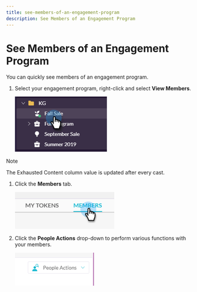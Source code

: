 ```yaml
---
title: see-members-of-an-engagement-program
description: See Members of an Engagement Program
---
```


# See Members of an Engagement Program

You can quickly see members of an engagement program.

1. Select your engagement program, right-click and select **View Members**.

   ![Image One](/help/sky/assets/engagement-programs/see-members-of-an-engagement-program/see-members-of-an-engagement-program-1.png)

>[!NOTE]
>
>The Exhausted Content column value is updated after every cast.

1. Click the **Members** tab.

   ![Image Two](/help/sky/assets/engagement-programs/see-members-of-an-engagement-program/see-members-of-an-engagement-program-2.png)

1. Click the **People Actions** drop-down to perform various functions with your members.

   ![Image Three](/help/sky/assets/engagement-programs/see-members-of-an-engagement-program/see-members-of-an-engagement-program-3.png)
